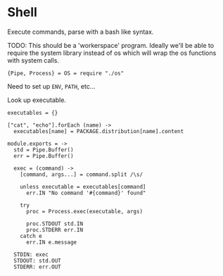 Shell
=====

Execute commands, parse with a bash like syntax.

TODO: This should be a 'workerspace' program. Ideally we'll be able to require
the system library instead of os which will wrap the os functions with system 
calls.

    {Pipe, Process} = OS = require "./os"

Need to set up `ENV`, `PATH`, etc...

Look up executable.

    executables = {}

    ["cat", "echo"].forEach (name) ->
      executables[name] = PACKAGE.distribution[name].content

    module.exports = ->
      std = Pipe.Buffer()
      err = Pipe.Buffer()

      exec = (command) ->
        [command, args...] = command.split /\s/

        unless executable = executables[command]
          err.IN "No command '#{command}' found"

        try
          proc = Process.exec(executable, args)

          proc.STDOUT std.IN
          proc.STDERR err.IN
        catch e
          err.IN e.message

      STDIN: exec
      STDOUT: std.OUT
      STDERR: err.OUT
